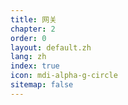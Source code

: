 ```yaml
---
title: 网关
chapter: 2
order: 0
layout: default.zh
lang: zh
index: true
icon: mdi-alpha-g-circle
sitemap: false
---
```

